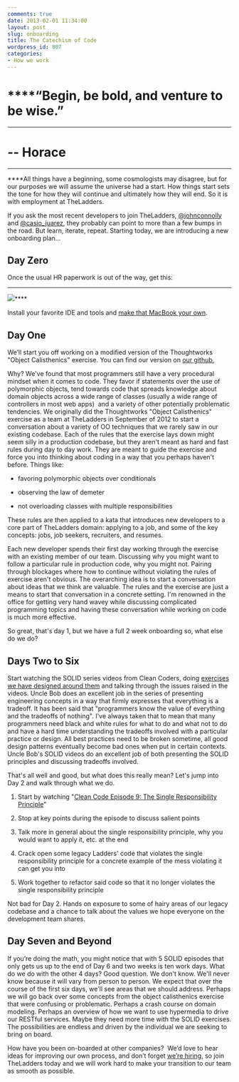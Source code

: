 ```yaml
---
comments: true
date: 2013-02-01 11:34:00
layout: post
slug: onboarding
title: The Catechism of Code
wordpress_id: 807
categories:
- How we work
---
```


# ****“Begin, be bold, and venture to be wise.”
****




# -- Horace


****
****All things have a beginning, some cosmologists may disagree, but for our purposes we will assume the universe had a start. How things start sets the tone for how they will continue and ultimately how they will end. So it is with employment at TheLadders.

If you ask the most recent developers to join TheLadders, [@johnconnolly](http://twitter.com/johnconnolly) and [@casio_juarez](http://twitter.com/casio_juarez), they probably can point to more than a few bumps in the road. But learn, iterate, repeat. Starting today, we are introducing a new onboarding plan...


## **Day Zero**


Once the usual HR paperwork is out of the way, get this:

****
![](https://lh6.googleusercontent.com/csOLUTMh-ff8OHrmU3ukU-48OPfLz5X5tZoEXLxAmDfIgaRNd2kRXcKzPrOJ4_Hmt4mCvY7Dus3RS68NCkBj1Ycumj4BIk2SrAoLDj8NSsxUY8gh7wsWU2DE4g)****



Install your favorite IDE and tools and [make that MacBook your own](https://github.com/SeanTAllen/OS-X-Customizations).


## ****Day One****


We’ll start you off working on a modified version of the Thoughtworks "Object Calisthenics" exercise. You can find our version on [our github.](https://github.com/TheLadders/object-calisthenics)

Why? We've found that most programmers still have a very procedural mindset when it comes to code. They favor if statements over the use of polymorphic objects, tend towards code that spreads knowledge about domain objects across a wide range of classes (usually a wide range of controllers in most web apps)  and a variety of other potentially problematic tendencies. We originally did the Thoughtworks "Object Calisthenics" exercise as a team at TheLadders in September of 2012 to start a conversation about a variety of OO techniques that we rarely saw in our existing codebase. Each of the rules that the exercise lays down might seem silly in a production codebase, but they aren't meant as hard and fast rules during day to day work. They are meant to guide the exercise and force you into thinking about coding in a way that you perhaps haven't before. Things like:



	
  * favoring polymorphic objects over conditionals

	
  * observing the law of demeter

	
  * not overloading classes with multiple responsibilities


These rules are then applied to a kata that introduces new developers to a core part of TheLadders domain: applying to a job, and some of the key concepts: jobs, job seekers, recruiters, and resumes.

Each new developer spends their first day working through the exercise with an existing member of our team. Discussing why you might want to follow a particular rule in production code, why you might not. Pairing through blockages where how to continue without violating the rules of exercise aren't obvious. The overarching idea is to start a conversation about ideas that we think are valuable. The rules and the exercise are just a means to start that conversation in a concrete setting. I'm renowned in the office for getting very hand wavey while discussing complicated programming topics and having these conversation while working on code is much more effective.

So great, that's day 1, but we have a full 2 week onboarding so, what else do we do?


## **Days Two to Six**


Start watching the SOLID series videos from Clean Coders, doing [exercises we have designed around them](https://github.com/TheLadders/solid-exercises) and talking through the issues raised in the videos. Uncle Bob does an excellent job in the series of presenting engineering concepts in a way that firmly expresses that everything is a tradeoff. It has been said that "programmers know the value of everything and the tradeoffs of nothing". I've always taken that to mean that many programmers need black and white rules for what to do and what not to do and have a hard time understanding the tradeoffs involved with a particular practice or design. All best practices need to be broken sometime, all good design patterns eventually become bad ones when put in certain contexts. Uncle Bob's SOLID videos do an excellent job of both presenting the SOLID principles and discussing tradeoffs involved.

That's all well and good, but what does this really mean? Let's jump into Day 2 and walk through what we do.



	
  1. Start by watching "[Clean Code Episode 9: The Single Responsibility Principle](http://cleancoders.com/codecast/clean-code-episode-9/show)"

	
  2. Stop at key points during the episode to discuss salient points

	
  3. Talk more in general about the single responsibility principle, why you would want to apply it, etc. at the end

	
  4. Crack open some legacy Ladders' code that violates the single responsibility principle for a concrete example of the mess violating it can get you into

	
  5. Work together to refactor said code so that it no longer violates the single responsibility principle


Not bad for Day 2. Hands on exposure to some of hairy areas of our legacy codebase and a chance to talk about the values we hope everyone on the development team shares.


## **Day Seven and Beyond**


If you’re doing the math, you might notice that with 5 SOLID episodes that only gets us up to the end of Day 6 and two weeks is ten work days. What do we do with the other 4 days? Good question. We don't know. We'll never know because it will vary from person to person. We expect that over the course of the first six days, we'll see areas that we should address. Perhaps we will go back over some concepts from the object calisthenics exercise that were confusing or problematic. Perhaps a crash course on domain modeling. Perhaps an overview of how we want to use hypermedia to drive our RESTful services. Maybe they need more time with the SOLID exercises. The possibilities are endless and driven by the individual we are seeking to bring on board.

How have you been on-boarded at other companies?  We’d love to hear ideas for improving our own process, and don’t forget [we’re hiring](http://careers.theladders.com), so join TheLadders today and we will work hard to make your transition to our team as smooth as possible.

